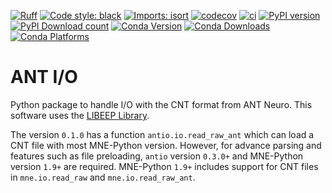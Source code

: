 [![Ruff](https://img.shields.io/endpoint?url=https://raw.githubusercontent.com/astral-sh/ruff/main/assets/badge/v2.json)](https://github.com/astral-sh/ruff)
[![Code style: black](https://img.shields.io/badge/code%20style-black-000000.svg)](https://github.com/psf/black)
[![Imports: isort](https://img.shields.io/badge/%20imports-isort-%231674b1?style=flat&labelColor=ef8336)](https://pycqa.github.io/isort/)
[![codecov](https://codecov.io/gh/mscheltienne/antio/graph/badge.svg?token=ebC07d0dyM)](https://codecov.io/gh/mscheltienne/antio)
[![ci](https://github.com/mscheltienne/antio/actions/workflows/ci.yaml/badge.svg?branch=main)](https://github.com/mscheltienne/antio/actions/workflows/ci.yaml)
[![PyPI version](https://badge.fury.io/py/antio.svg)](https://badge.fury.io/py/antio)
[![PyPI Download count](https://static.pepy.tech/badge/antio)](https://pepy.tech/project/antio)
[![Conda Version](https://img.shields.io/conda/vn/conda-forge/antio.svg)](https://anaconda.org/conda-forge/antio/)
[![Conda Downloads](https://img.shields.io/conda/dn/conda-forge/antio.svg)](https://anaconda.org/conda-forge/antio)
[![Conda Platforms](https://img.shields.io/conda/pn/conda-forge/antio.svg)](https://anaconda.org/conda-forge/antio)

# ANT I/O

Python package to handle I/O with the CNT format from ANT Neuro.
This software uses the [LIBEEP Library](http://libeep.sourceforge.net).

The version `0.1.0` has a function `antio.io.read_raw_ant` which can load a CNT file
with most MNE-Python version. However, for advance parsing and features such as file
preloading, `antio` version `0.3.0+` and MNE-Python version `1.9+` are required.
MNE-Python `1.9+` includes support for CNT files in `mne.io.read_raw` and
`mne.io.read_raw_ant`.
